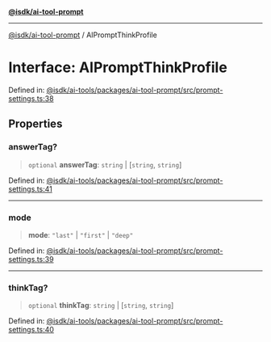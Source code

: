 [**@isdk/ai-tool-prompt**](../README.md)

***

[@isdk/ai-tool-prompt](../globals.md) / AIPromptThinkProfile

# Interface: AIPromptThinkProfile

Defined in: [@isdk/ai-tools/packages/ai-tool-prompt/src/prompt-settings.ts:38](https://github.com/isdk/ai-tool-prompt.js/blob/df57e41588ef4f83536e0145125ade13089c1f4d/src/prompt-settings.ts#L38)

## Properties

### answerTag?

> `optional` **answerTag**: `string` \| \[`string`, `string`\]

Defined in: [@isdk/ai-tools/packages/ai-tool-prompt/src/prompt-settings.ts:41](https://github.com/isdk/ai-tool-prompt.js/blob/df57e41588ef4f83536e0145125ade13089c1f4d/src/prompt-settings.ts#L41)

***

### mode

> **mode**: `"last"` \| `"first"` \| `"deep"`

Defined in: [@isdk/ai-tools/packages/ai-tool-prompt/src/prompt-settings.ts:39](https://github.com/isdk/ai-tool-prompt.js/blob/df57e41588ef4f83536e0145125ade13089c1f4d/src/prompt-settings.ts#L39)

***

### thinkTag?

> `optional` **thinkTag**: `string` \| \[`string`, `string`\]

Defined in: [@isdk/ai-tools/packages/ai-tool-prompt/src/prompt-settings.ts:40](https://github.com/isdk/ai-tool-prompt.js/blob/df57e41588ef4f83536e0145125ade13089c1f4d/src/prompt-settings.ts#L40)
